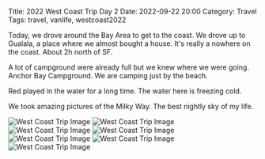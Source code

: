 Title: 2022 West Coast Trip Day 2
Date: 2022-09-22 20:00
Category: Travel
Tags: travel, vanlife, westcoast2022

Today, we drove around the Bay Area to get to the coast. We drove up to Gualala, a place where we almost bought a house. It's really a nowhere on the coast. About 2h north of SF. 

A lot of campground were already full but we knew where we were going. Anchor Bay Campground. We are camping just by the beach. 

Red played in the water for a long time. The water here is freezing cold. 

We took amazing pictures of the Milky Way. The best nightly sky of my life. 

![West Coast Trip Image]({static}/images/2022/westcoast2022-4.jpeg)
![West Coast Trip Image]({static}/images/2022/westcoast2022-5.jpeg)
![West Coast Trip Image]({static}/images/2022/westcoast2022-6.jpeg)
![West Coast Trip Image]({static}/images/2022/westcoast2022-7.jpeg)
![West Coast Trip Image]({static}/images/2022/westcoast2022-8.jpeg)
![West Coast Trip Image]({static}/images/2022/westcoast2022-9.jpeg)
![West Coast Trip Image]({static}/images/2022/westcoast2022-10.jpeg)
